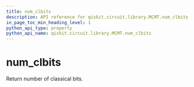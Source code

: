 ```yaml
---
title: num_clbits
description: API reference for qiskit.circuit.library.MCMT.num_clbits
in_page_toc_min_heading_level: 1
python_api_type: property
python_api_name: qiskit.circuit.library.MCMT.num_clbits
---
```


# num\_clbits

Return number of classical bits.

